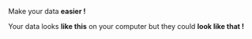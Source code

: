 <!-- <p class="title has-text-centered mt-6 pt-6">
  Make your data easier !
</p> -->

<div 
  class="tile is-ancestor is--fullheight mt-6"
  style="min-height: 400px">
  <div class="tile is-vertical is-6">
    <div class="tile is-parent">
      <article class="tile is-child notification is-light">
        <p class="title">
          Make your data <b> easier !</b>
        </p>
        <p class="subtitle">
          Your data looks
          <b>like this</b>
          on your computer
          but they could
          <b>look like that !</b>
        </p>
      </article>
    </div>
    <div class="tile is-parent">
      <article class="tile is-child notification has-background-white-ter pl-3 pr-1 py-3 is-flex is-direction-row is-align-items-center">
        <div
          class="content is-hidden-mobile mb-0"
          style="
            width: 100%;
            height: 100%;
            min-height: 300px;
            background-image: url('https://raw.githubusercontent.com/multi-coop/gitribute-documentation-content/main/images/screenshots/messy-excel.png');
            background-size: cover;
            background-repeat: no-repeat;
            background-position: 0% 0%;">
        </div>
        <img
          class="is-hidden-tablet "
          src="https://raw.githubusercontent.com/multi-coop/gitribute-documentation-content/main/images/screenshots/messy-excel.png"
          alt="MESSY EXCEL"/>
        <span class="icon is-large ml-1 is-size-2">
          <i class="mdi mdi-arrow-right-thick"></i>
        </span>
      </article>
    </div>
  </div>
  <div class="tile is-vertical is-6">
    <div class="tile is-parent">
      <article class="tile is-child notification has-background-white-ter px-2 py-2">
        <div 
          class="content is-hidden-mobile"
          style="
            width: 100%;
            height: 100%;
            background-image: url('https://raw.githubusercontent.com/multi-coop/gitribute-documentation-content/main/images/screenshots/explowiki-preview-01.png');
            background-size: cover;
            background-repeat: no-repeat;
            background-position: 0% 0%;">
        </div>
        <img
          class="is-hidden-tablet "
          src="https://raw.githubusercontent.com/multi-coop/gitribute-documentation-content/main/images/screenshots/explowiki-preview-01.png"
          alt="EXPLOWIKI WIDGET"/>
      </article>
    </div>
  </div>
</div>
